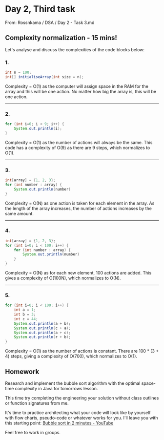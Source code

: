 # Day 2, Third task
From: Rossnkama / DSA / Day 2 - Task 3.md

## Complexity normalization - 15 mins!

Let's analyse and discuss the complexities of the code blocks below:

### 1.
``` java
int n = 100;
int[] initialiseArray(int size = n);
```
Complexity = O(1)
as the computer will assign space in the RAM for the array and this will be one action.
No matter how big the array is, this will be one action.

---

### 2.
``` java
for (int i=0; i < 9; i++) {
	System.out.println(i);
}
```
Complexity = O(1)
as the number of actions will always be the same.
This code has a complexity of O(9) as there are 9 steps, which normalizes to O(1).

---
### 3.
``` java
int[array] = {1, 2, 3};
for (int number : array) {
	System.out.println(number)
}
```
Complexity = O(N) as one action is taken for each element in the array.
As the length of the array increases, the number of actions increases by the same amount.


---
### 4.
``` java
int[array] = {1, 2, 3};
for (int i=0; i < 100; i++) {
	for (int number : array) {
		System.out.println(number)
	}
}
```
Complexity = O(N) as for each new element, 100 actions are added.
This gives a complexity of O(100N), which normalizes to O(N).

---

### 5.
``` java
for (int i=0; i < 100; i++) {
	int a = 1;
	int b = 3;
	int c = 44;
	System.out.println(a + b);
	System.out.println(c + a);
	System.out.println(a + c);
	System.out.println(r + b);
}
```
Complexity = O(1) as the number of actions is constant.
There are 100 * (3 + 4) steps, giving a complexity of O(700),
which normalizes to O(1).

## Homework
Research and implement the bubble sort algorithm with the optimal space-time complexity in Java for tomorrows lesson.

This time try completing the engineering your solution without class outlines or function signatures from me.

It's time to practice architecting what your code will look like by yourself with flow charts, pseudo-code or whatever works for you. I'll leave you with this starting point:
[Bubble sort in 2 minutes - YouTube](https://www.youtube.com/watch?v=xli_FI7CuzA)

Feel free to work in groups.
